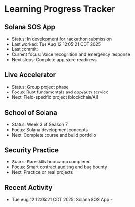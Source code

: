 # Learning Progress Tracker

## Solana SOS App
- Status: In development for hackathon submission
- Last worked: Tue Aug 12 12:05:21 CDT 2025
- Last commit: 
- Current focus: Voice recognition and emergency response
- Next steps: Complete app store readiness

## Live Accelerator
- Status: Group project phase
- Focus: Rust fundamentals and app/auth service
- Next: Field-specific project (blockchain/AI)

## School of Solana
- Status: Week 3 of Season 7
- Focus: Solana development concepts
- Next: Complete course and build portfolio

## Security Practice
- Status: Rareskills bootcamp completed
- Focus: Smart contract auditing and bug bounty
- Next: Practice on real projects

## Recent Activity
- Tue Aug 12 12:05:21 CDT 2025: Solana SOS App - 
